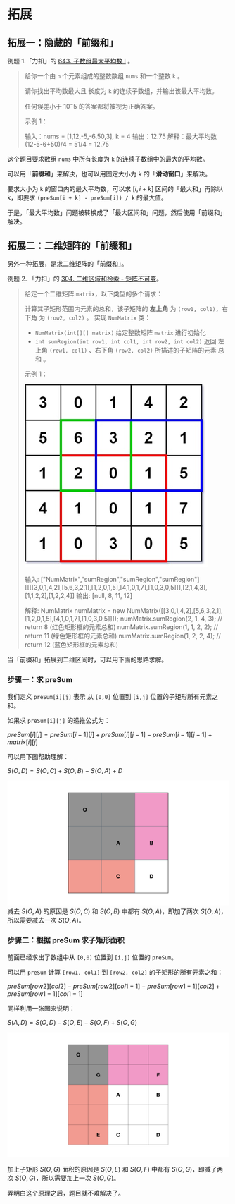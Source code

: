 

# 拓展
## 拓展一：隐藏的「前缀和」

例题 1.「力扣」的 [643. 子数组最大平均数 I](https://leetcode-cn.com/problems/maximum-average-subarray-i/) 。

> 给你一个由 `n` 个元素组成的整数数组 `nums` 和一个整数 `k` 。
>
> 请你找出平均数最大且 长度为 `k` 的连续子数组，并输出该最大平均数。
>
> 任何误差小于 $10^-5$ 的答案都将被视为正确答案。
>
>  
>
> 示例 1：
>
> 输入：nums = [1,12,-5,-6,50,3], k = 4
> 输出：12.75
> 解释：最大平均数 (12-5-6+50)/4 = 51/4 = 12.75

这个题目要求数组 `nums` 中所有长度为 `k` 的连续子数组中的最大的平均数。

可以用「**前缀和**」来解决，也可以用固定大小为 k 的「**滑动窗口**」来解决。

要求大小为 `k` 的窗口内的最大平均数，可以求 $[i, i + k]$ 区间的「最大和」再除以 k，即要求 `(preSum[i + k] - preSum[i]) / k` 的最大值。

于是，「最大平均数」问题被转换成了「最大区间和」问题，然后使用「前缀和」解决。

## 拓展二：二维矩阵的「前缀和」
另外一种拓展，是求二维矩阵的「前缀和」。

例题 2. 「力扣」的 [304. 二维区域和检索 - 矩阵不可变](https://leetcode-cn.com/problems/range-sum-query-2d-immutable/)。

> 给定一个二维矩阵 `matrix`，以下类型的多个请求：
>
> 计算其子矩形范围内元素的总和，该子矩阵的 **左上角** 为 `(row1, col1)`，右下角 为 `(row2, col2)` 。
> 实现 `NumMatrix` 类：
>
> - `NumMatrix(int[][] matrix)` 给定整数矩阵 `matrix` 进行初始化
> - `int sumRegion(int row1, int col1, int row2, int col2)` 返回 左上角 `(row1, col1)` 、右下角 `(row2, col2)` 所描述的子矩阵的元素 总和 。
>
>
> 示例 1：
>
> ![](04-2d-matrix.png)
>
> 输入: 
> 	["NumMatrix","sumRegion","sumRegion","sumRegion"]
> 	[[[[3,0,1,4,2],[5,6,3,2,1],[1,2,0,1,5],[4,1,0,1,7],[1,0,3,0,5]]],[2,1,4,3],[1,1,2,2],[1,2,2,4]]
> 输出: 
> 	[null, 8, 11, 12]
>
> 解释:
> 	NumMatrix numMatrix = new NumMatrix([[3,0,1,4,2],[5,6,3,2,1],[1,2,0,1,5],[4,1,0,1,7],[1,0,3,0,5]]]);
> 	numMatrix.sumRegion(2, 1, 4, 3); // return 8 (红色矩形框的元素总和)
> 	numMatrix.sumRegion(1, 1, 2, 2); // return 11 (绿色矩形框的元素总和)
> 	numMatrix.sumRegion(1, 2, 2, 4); // return 12 (蓝色矩形框的元素总和)

当「前缀和」拓展到二维区间时，可以用下面的思路求解。

### 步骤一：求 preSum


我们定义 `preSum[i][j]` 表示 从 `[0,0]` 位置到 `[i,j]` 位置的子矩形所有元素之和。


如果求 `preSum[i][j]` 的递推公式为：


$preSum[i][j] = preSum[i - 1][j] + preSum[i][j - 1] - preSum[i - 1][j - 1] + matrix[i][j]$


可以用下图帮助理解：


$S(O, D) = S(O, C) + S(O, B) - S(O, A) + D$

![](04-2d-matrix-step1.png)
减去 $S(O, A)$ 的原因是 $S(O, C)$ 和 $S(O, B)$ 中都有 $S(O, A)$，即加了两次 $S(O, A)$，所以需要减去一次 $S(O, A)$。


### 步骤二：根据 preSum 求子矩形面积
前面已经求出了数组中从 `[0,0]` 位置到 `[i,j]` 位置的 `preSum`。


可以用 `preSum` 计算 `[row1, col1]` 到 `[row2, col2]` 的子矩形的所有元素之和：


$preSum[row2][col2] - preSum[row2][col1 - 1] - preSum[row1 - 1][col2] + preSum[row1 - 1][col1 - 1]$ 


同样利用一张图来说明：


$S(A, D) = S(O, D) - S(O, E) - S(O, F) + S(O, G)$

![](04-2d-matrix-step2.png)

加上子矩形 $S(O, G)$ 面积的原因是 $S(O, E)$ 和 $S(O, F)$ 中都有 $S(O, G)$，即减了两次 $S(O, G)$，所以需要加上一次 $S(O, G)$。


弄明白这个原理之后，题目就不难解决了。